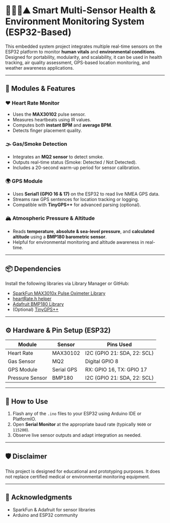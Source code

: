 # 🧠💨📍⛰️ Smart Multi-Sensor Health & Environment Monitoring System (ESP32-Based)

This embedded system project integrates multiple real-time sensors on the ESP32 platform to monitor **human vitals** and **environmental conditions**. Designed for portability, modularity, and scalability, it can be used in health tracking, air quality assessment, GPS-based location monitoring, and weather awareness applications.

---

## 🧰 Modules & Features

### ❤️ Heart Rate Monitor
- Uses the **MAX30102** pulse sensor.
- Measures heartbeats using IR values.
- Computes both **instant BPM** and **average BPM**.
- Detects finger placement quality.

### 🌫️ Gas/Smoke Detection
- Integrates an **MQ2 sensor** to detect smoke.
- Outputs real-time status (Smoke: Detected / Not Detected).
- Includes a 20-second warm-up period for sensor calibration.

### 🌍 GPS Module
- Uses **Serial1 (GPIO 16 & 17)** on the ESP32 to read live NMEA GPS data.
- Streams raw GPS sentences for location tracking or logging.
- Compatible with **TinyGPS++** for advanced parsing (optional).

### 🏔️ Atmospheric Pressure & Altitude
- Reads **temperature**, **absolute & sea-level pressure**, and **calculated altitude** using a **BMP180 barometric sensor**.
- Helpful for environmental monitoring and altitude awareness in real-time.


---

## 📦 Dependencies

Install the following libraries via Library Manager or GitHub:

- [SparkFun MAX3010x Pulse Oximeter Library](https://github.com/sparkfun/SparkFun_MAX3010x_Sensor_Library)
- [heartRate.h helper](https://github.com/sparkfun/SparkFun_MAX3010x_Sensor_Library/blob/main/examples/Example6_HeartRate/heartRate.h)
- [Adafruit BMP180 Library](https://github.com/adafruit/Adafruit-BMP085-Library)
- (Optional) [TinyGPS++](https://github.com/mikalhart/TinyGPSPlus)

---

## ⚙️ Hardware & Pin Setup (ESP32)

| Module              | Sensor         | Pins Used             |
|---------------------|----------------|------------------------|
| Heart Rate          | MAX30102       | I2C (GPIO 21: SDA, 22: SCL) |
| Gas Sensor          | MQ2            | Digital GPIO 8         |
| GPS Module          | Serial GPS     | RX: GPIO 16, TX: GPIO 17 |
| Pressure Sensor     | BMP180         | I2C (GPIO 21: SDA, 22: SCL) |

---

## 🚀 How to Use

1. Flash any of the `.ino` files to your ESP32 using Arduino IDE or PlatformIO.
2. Open **Serial Monitor** at the appropriate baud rate (typically `9600` or `115200`).
3. Observe live sensor outputs and adapt integration as needed.

---

## 🛡️ Disclaimer

This project is designed for educational and prototyping purposes. It does not replace certified medical or environmental monitoring equipment.

---

## 🙌 Acknowledgments

- SparkFun & Adafruit for sensor libraries
- Arduino and ESP32 community

